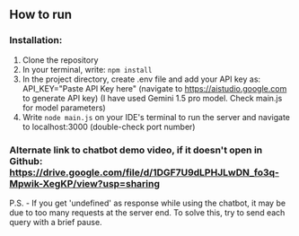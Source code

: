 ## How to run
### Installation:
1. Clone the repository
2. In your terminal, write: ```npm install```
2. In the project directory, create .env file and add your API key as: API_KEY="Paste API Key here" (navigate to https://aistudio.google.com to generate API key)
   (I have used Gemini 1.5 pro model. Check main.js for model parameters)
3. Write ```node main.js``` on your IDE's terminal to run the server and navigate to localhost:3000 (double-check port number)

### Alternate link to chatbot demo video, if it doesn't open in Github: https://drive.google.com/file/d/1DGF7U9dLPHJLwDN_fo3q-Mpwik-XegKP/view?usp=sharing

P.S. - If you get 'undefined' as response while using the chatbot, it may be due to too many requests at the server end. To solve this, try to send each query with a brief pause.
